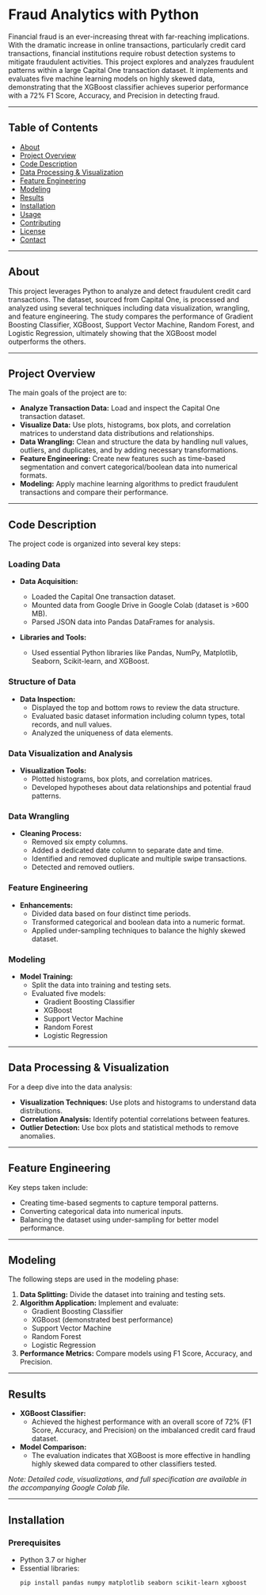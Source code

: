 # Fraud Analytics with Python

Financial fraud is an ever-increasing threat with far-reaching implications. With the dramatic increase in online transactions, particularly credit card transactions, financial institutions require robust detection systems to mitigate fraudulent activities. This project explores and analyzes fraudulent patterns within a large Capital One transaction dataset. It implements and evaluates five machine learning models on highly skewed data, demonstrating that the XGBoost classifier achieves superior performance with a 72% F1 Score, Accuracy, and Precision in detecting fraud.

---

## Table of Contents

- [About](#about)
- [Project Overview](#project-overview)
- [Code Description](#code-description)
- [Data Processing & Visualization](#data-processing--visualization)
- [Feature Engineering](#feature-engineering)
- [Modeling](#modeling)
- [Results](#results)
- [Installation](#installation)
- [Usage](#usage)
- [Contributing](#contributing)
- [License](#license)
- [Contact](#contact)

---

## About

This project leverages Python to analyze and detect fraudulent credit card transactions. The dataset, sourced from Capital One, is processed and analyzed using several techniques including data visualization, wrangling, and feature engineering. The study compares the performance of Gradient Boosting Classifier, XGBoost, Support Vector Machine, Random Forest, and Logistic Regression, ultimately showing that the XGBoost model outperforms the others.

---

## Project Overview

The main goals of the project are to:
- **Analyze Transaction Data:** Load and inspect the Capital One transaction dataset.
- **Visualize Data:** Use plots, histograms, box plots, and correlation matrices to understand data distributions and relationships.
- **Data Wrangling:** Clean and structure the data by handling null values, outliers, and duplicates, and by adding necessary transformations.
- **Feature Engineering:** Create new features such as time-based segmentation and convert categorical/boolean data into numerical formats.
- **Modeling:** Apply machine learning algorithms to predict fraudulent transactions and compare their performance.

---

## Code Description

The project code is organized into several key steps:

### Loading Data
- **Data Acquisition:**  
  - Loaded the Capital One transaction dataset.
  - Mounted data from Google Drive in Google Colab (dataset is >600 MB).
  - Parsed JSON data into Pandas DataFrames for analysis.

- **Libraries and Tools:**  
  - Used essential Python libraries like Pandas, NumPy, Matplotlib, Seaborn, Scikit-learn, and XGBoost.

### Structure of Data
- **Data Inspection:**  
  - Displayed the top and bottom rows to review the data structure.
  - Evaluated basic dataset information including column types, total records, and null values.
  - Analyzed the uniqueness of data elements.

### Data Visualization and Analysis
- **Visualization Tools:**  
  - Plotted histograms, box plots, and correlation matrices.
  - Developed hypotheses about data relationships and potential fraud patterns.

### Data Wrangling
- **Cleaning Process:**  
  - Removed six empty columns.
  - Added a dedicated date column to separate date and time.
  - Identified and removed duplicate and multiple swipe transactions.
  - Detected and removed outliers.

### Feature Engineering
- **Enhancements:**  
  - Divided data based on four distinct time periods.
  - Transformed categorical and boolean data into a numeric format.
  - Applied under-sampling techniques to balance the highly skewed dataset.

### Modeling
- **Model Training:**  
  - Split the data into training and testing sets.
  - Evaluated five models:
    - Gradient Boosting Classifier
    - XGBoost
    - Support Vector Machine
    - Random Forest
    - Logistic Regression

---

## Data Processing & Visualization

For a deep dive into the data analysis:
- **Visualization Techniques:** Use plots and histograms to understand data distributions.
- **Correlation Analysis:** Identify potential correlations between features.
- **Outlier Detection:** Use box plots and statistical methods to remove anomalies.

---

## Feature Engineering

Key steps taken include:
- Creating time-based segments to capture temporal patterns.
- Converting categorical data into numerical inputs.
- Balancing the dataset using under-sampling for better model performance.

---

## Modeling

The following steps are used in the modeling phase:
1. **Data Splitting:** Divide the dataset into training and testing sets.
2. **Algorithm Application:** Implement and evaluate:
   - Gradient Boosting Classifier
   - XGBoost (demonstrated best performance)
   - Support Vector Machine
   - Random Forest
   - Logistic Regression
3. **Performance Metrics:** Compare models using F1 Score, Accuracy, and Precision.

---

## Results

- **XGBoost Classifier:**  
  - Achieved the highest performance with an overall score of 72% (F1 Score, Accuracy, and Precision) on the imbalanced credit card fraud dataset.
- **Model Comparison:**  
  - The evaluation indicates that XGBoost is more effective in handling highly skewed data compared to other classifiers tested.

*Note: Detailed code, visualizations, and full specification are available in the accompanying Google Colab file.*

---

## Installation

### Prerequisites

- Python 3.7 or higher
- Essential libraries:  
  ```bash
  pip install pandas numpy matplotlib seaborn scikit-learn xgboost
